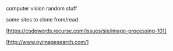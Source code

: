 computer vision random stuff

some sites to clone from/read

[https://codewords.recurse.com/issues/six/image-processing-101]

[http://www.pyimagesearch.com/]

